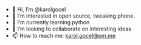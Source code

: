 - 👋 Hi, I’m @karolgocel
- 👀 I’m interested in open source, tweaking phone.
- 🌱 I’m currently learning python
- 💞️ I’m looking to collaborate on interesting ideas
- 📫 How to reach me: karol.gocel@pm.me

<!---
karolgocel/karolgocel is a ✨ special ✨ repository because its `README.md` (this file) appears on your GitHub profile.
You can click the Preview link to take a look at your changes.
--->
